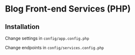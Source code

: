 # Blog Front-end Services (PHP)

## Installation

Change settings in `config/app.config.php`

Change endpoints in `config/services.config.php`
